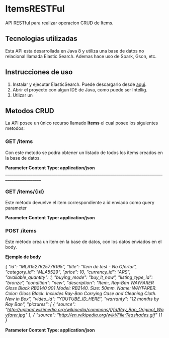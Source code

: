 # ItemsRESTFul
API RESTful para realizar operacion CRUD de Items. 

## Tecnologias utilizadas
Esta API esta desarrollada en Java 8 y utiliza una base de datos no relacional llamada Elastic Search. Ademas hace uso de Spark, Gson, etc.

## Instrucciones de uso
1. Instalar y ejecutar ElasticSearch. Puede descargarlo desde [aqui](https://www.elastic.co/downloads/elasticsearch).
2. Abrir el proyecto con algun IDE de Java, como puede ser Intellig.
3. Utlizar un

## Metodos CRUD
La API posee un único recurso llamado **Items** el cual posee los siguientes metodos:

### GET /items
Con este metodo se podra obtener un listado de todos los items creados en la base de datos.

**Parameter Content Type: application/json**
**____________________________________________________________________________________________**

### GET /items/{id}
Este método devuelve el item correspondiente a id enviado como query parameter

**Parameter Content Type: application/json**


### POST /items 
Este método crea un item en la base de datos, con los datos enviados en el body.

**Ejemplo de body**

*{
  "id": "MLA1527625776195",
  "title": "Item de test - No Ofertar",
  "category_id": "MLA5529",
  "price": 10,
  "currency_id": "ARS",
  "available_quantity": 1,
  "buying_mode": "buy_it_now",
  "listing_type_id": "bronze",
  "condition": "new",
  "description": "Item:,  Ray-Ban WAYFARER Gloss Black RB2140 901  Model: RB2140. Size: 50mm. Name: WAYFARER. Color: Gloss Black. Includes Ray-Ban Carrying Case and Cleaning Cloth. New in Box",
  "video_id": "YOUTUBE_ID_HERE",
  "warranty": "12 months by Ray Ban",
  "pictures": [
  {
      "source": "http://upload.wikimedia.org/wikipedia/commons/f/fd/Ray_Ban_Original_Wayfarer.jpg"
  },
  {
      "source": "http://en.wikipedia.org/wiki/File:Teashades.gif"
  }]
}*

**Parameter Content Type: application/json**
